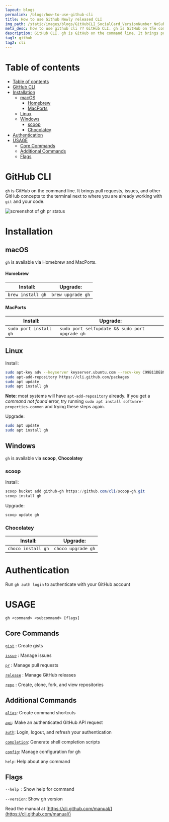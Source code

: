```yaml
---
layout: blogs
permalink: /blogs/how-to-use-github-cli
title: How to use Github Newly released CLI
img_path: /static/images/blogs/GitHubCLI_SocialCard_VersionNumber_NoSubLine_v2.png
meta_desc: how to use github cli ?? GitHub CLI. gh is GitHub on the command line. It brings pull requests, issues, and other GitHub concepts to the terminal next to where you are already working with git and your code. GitHub CLI brings GitHub to your terminal. It reduces context switching, helps you focus, and enables you to more easily script and create your own workflows.
description: GitHub CLI. gh is GitHub on the command line. It brings pull requests, issues, and other GitHub concepts to the terminal next to where you are already working with git and your code. GitHub CLI brings GitHub to your terminal. It reduces context switching, helps you focus, and enables you to more easily script and create your own workflows.
tag1: github
tag2: cli
---
```


# Table of contents
- [Table of contents](#table-of-contents)
- [GitHub CLI](#github-cli)
- [Installation](#installation)
  - [macOS](#macos)
      - [Homebrew](#homebrew)
      - [MacPorts](#macports)
  - [Linux](#linux)
  - [Windows](#windows)
    - [scoop](#scoop)
    - [Chocolatey](#chocolatey)
- [Authentication](#authentication)
- [USAGE](#usage)
  - [Core Commands](#core-commands)
  - [Additional Commands](#additional-commands)
  - [Flags](#flags)


# GitHub CLI

`gh` is GitHub on the command line. It brings pull requests, issues, and other GitHub concepts to the terminal next to where you are already working with `git` and your code.

![screenshot of gh pr status](https://user-images.githubusercontent.com/98482/84171218-327e7a80-aa40-11ea-8cd1-5177fc2d0e72.png)

# Installation

##  macOS

`gh` is available via Homebrew and MacPorts.

#### Homebrew

|Install:|Upgrade:|
|---|---|
|`brew install gh`|`brew upgrade gh`|

#### MacPorts

|Install:|Upgrade:|
|---|---|
|`sudo port install gh`|`sudo port selfupdate && sudo port upgrade gh`|



## Linux

Install:

```bash
sudo apt-key adv --keyserver keyserver.ubuntu.com --recv-key C99B11DEB97541F0
sudo apt-add-repository https://cli.github.com/packages
sudo apt update
sudo apt install gh
```

**Note**: most systems will have `apt-add-repository` already. If you get a _command not found_
error, try running `sudo apt install software-properties-common` and trying these steps again.

Upgrade:

```bash
sudo apt update
sudo apt install gh
```


## Windows

`gh` is available via **scoop**, **Chocolatey**

### scoop

Install:

```powershell
scoop bucket add github-gh https://github.com/cli/scoop-gh.git
scoop install gh
```

Upgrade:

```powershell
scoop update gh
```

### Chocolatey

|Install:|Upgrade:|
|---|---|
|`choco install gh`|`choco upgrade gh`|


# Authentication

Run `gh auth login` to authenticate with your GitHub account

# USAGE
```
gh <command> <subcommand> [flags]
```

## Core Commands

[`gist`](https://cli.github.com/manual/gh_gist) :       Create gists

[`issue`](https://cli.github.com/manual/gh_issue) :      Manage issues

[`pr`](https://cli.github.com/manual/gh_pr) :         Manage pull requests

[`release`](https://cli.github.com/manual/gh_release) :    Manage GitHub releases

[`repo`](https://cli.github.com/manual/gh_repo) :       Create, clone, fork, and view repositories


## Additional Commands

[`alias`](https://cli.github.com/manual/gh_alias):      Create command shortcuts

[`api`](https://cli.github.com/manual/gh_api):        Make an authenticated GitHub API request

[`auth`](https://cli.github.com/manual/gh_auth):       Login, logout, and refresh your authentication

[`completion`](https://cli.github.com/manual/gh_completion): Generate shell completion scripts

[`config`](https://cli.github.com/manual/gh_config):     Manage configuration for gh

`help`:       Help about any command


## Flags 

`--help `:    Show help for command

`--version`:   Show gh version


Read the manual at [https://cli.github.com/manual/](https://cli.github.com/manual/)